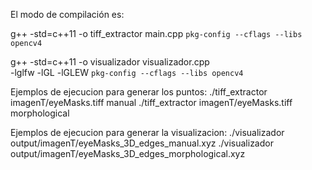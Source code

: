 El modo de compilación es:

g++ -std=c++11 -o tiff_extractor main.cpp `pkg-config --cflags --libs opencv4`

g++ -std=c++11 -o visualizador visualizador.cpp \
    -lglfw -lGL -lGLEW `pkg-config --cflags --libs opencv4`

Ejemplos de ejecucion para generar los puntos:
./tiff_extractor imagenT/eyeMasks.tiff manual
./tiff_extractor imagenT/eyeMasks.tiff morphological

Ejemplos de ejecucion para generar la visualizacion:
./visualizador output/imagenT/eyeMasks_3D_edges_manual.xyz
./visualizador output/imagenT/eyeMasks_3D_edges_morphological.xyz

